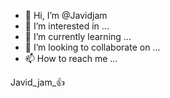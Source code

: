 - 👋 Hi, I’m @Javidjam
- 👀 I’m interested in ...
- 🌱 I’m currently learning ...
- 💞️ I’m looking to collaborate on ...
- 📫 How to reach me ...

<!---
Javidjam/Javidjam is a ✨ special ✨ repository because its `README.md` (this file) appears on your GitHub profile.
You can click the Preview link to take a look at your changes.
--->

Javid_jam_👍
